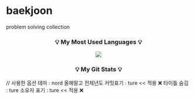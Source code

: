# baekjoon
<P class = "expl">problem solving collection</P>
<h3 align="center">💡 My Most Used Languages 💡</h3>
<p align="center">
  <a href="https://github.com/${taegyeong0225}">
    <img align="center" src="https://github-readme-stats.vercel.app/api/top-langs/?username=${taegyeong0225}" />
  </a>
</p>
<h3 align="center">💡 My Git Stats 💡</h3>
<p align="center">
  <a href="https://github.com/${taegyeong0225}">

  </a>
</p>

// 사용한 옵션
테마 : nord
올해말고 전체년도 커밋표기 : ture << 적용 ❌ 
타이틀 숨김 : ture
소유자 표기 : ture << 적용 ❌

